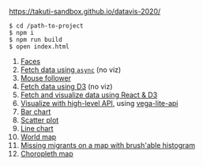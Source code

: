 https://takuti-sandbox.github.io/datavis-2020/

```
$ cd /path-to-project
$ npm i
$ npm run build
$ open index.html
```

  1. [Faces](./01-face)
  2. [Fetch data using `async`](./02-fetch-async) (no viz)
  3. [Mouse follower](./03-interaction)
  4. [Fetch data using D3](./04-fetch-d3) (no viz)
  5. [Fetch and visualize data using React & D3](./05-fetch-visualize-react-d3)
  6. [Visualize with high-level API](./06-vega-lite-api), using [vega-lite-api](https://github.com/vega/vega-lite-api/)
  7. [Bar chart](./07-bar-chart)
  8. [Scatter plot](./08-scatter-plot)
  9. [Line chart](./09-line-chart)
  10. [World map](./10-world-map)
  11. [Missing migrants on a map with brush'able histogram](./11-missing-migrants)
  12. [Choropleth map](./12-choropleth-map)